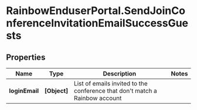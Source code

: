 # RainbowEnduserPortal.SendJoinConferenceInvitationEmailSuccessGuests

## Properties

Name | Type | Description | Notes
------------ | ------------- | ------------- | -------------
**loginEmail** | **[Object]** | List of emails invited to the conference that don&#39;t match a Rainbow account | 


